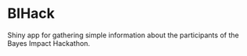 BIHack
======

Shiny app for gathering simple information about the participants of the Bayes Impact Hackathon.
